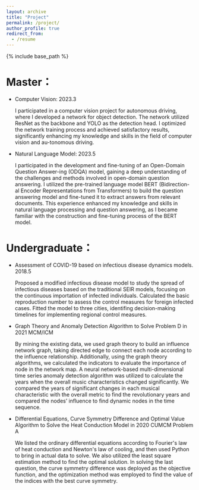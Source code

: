 ```yaml
---
layout: archive
title: "Project"
permalink: /project/
author_profile: true
redirect_from:
  - /resume
---
```


{% include base_path %}



Master：
======
* Computer Vision: 2023.3
  
   I participated in a computer vision project for autonomous driving, where I developed a network for object detection. The network utilized ResNet as the backbone and YOLO as the detection head. I optimized the network training process and achieved satisfactory results, significantly enhancing my knowledge and skills in the field of computer vision and au-tonomous driving.
  
* Natural Language Model: 2023.5
  
  I participated in the development and fine-tuning of an Open-Domain Question Answer-ing (ODQA) model, gaining a deep understanding of the challenges and methods involved in open-domain question answering. I utilized the pre-trained language model BERT (Bidirection-al Encoder Representations from Transformers) to build the question answering model and fine-tuned it to extract answers from relevant documents. This experience enhanced my knowledge and skills in natural language processing and question answering, as I became familiar with the construction and fine-tuning process of the BERT model.

Undergraduate：
====

* Assessment of COVID-19 based on infectious disease dynamics models. 2018.5
  
  Proposed a modified infectious disease model to study the spread of infectious diseases based on the traditional SEIR models, focusing on the continuous importation of infected individuals. Calculated the basic reproduction number to assess the control measures for foreign infected cases. Fitted the model to three cities, identifing decision-making timelines for implementing regional control measures.




* Graph Theory and Anomaly Detection Algorithm to Solve Problem D in 2021 MCM/ICM
  
  By mining the existing data, we used graph theory to build an influence network graph, taking directed edge to connect each node according to the influence relationship. Additionally, using the graph theory algorithms, we calculated the indicators to evaluate the importance of node in the network map. A neural network-based multi-dimensional time series anomaly detection algorithm was utilized to calculate the years when the overall music characteristics changed significantly. We compared the years of significant changes in each musical characteristic with the overall metric to find the revolutionary years and compared the nodes’ influence to find dynamic nodes in the time sequence.

* Differential Equations, Curve Symmetry Difference and Optimal Value Algorithm to Solve the Heat Conduction Model in 2020 CUMCM Problem A
  
  We listed the ordinary differential equations according to Fourier's law of heat conduction and Newton's law of cooling, and then used Python to bring in actual data to solve. We also utilized the least square estimation method to find the optimal solution. In solving the last question, the curve symmetry difference was deployed as the objective function, and the optimization method was employed to find the value of the indices with the best curve symmetry.




